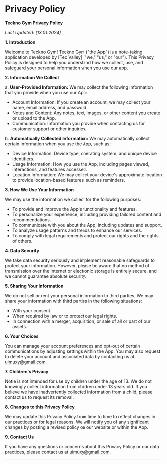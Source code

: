 # Privacy Policy


**Teckno Gym Privacy Policy**

*Last Updated: [13.01.2024]*

**1. Introduction**

Welcome to Teckno Gym! Teckno Gym ("the App") is a note-taking application developed by [Tec Valley] ("we," "us," or "our"). This Privacy Policy is designed to help you understand how we collect, use, and safeguard your personal information when you use our app.

**2. Information We Collect**

a. **User-Provided Information:** We may collect the following information that you provide when you use our App:
   - Account Information: If you create an account, we may collect your name, email address, and password.
   - Notes and Content: Any notes, text, images, or other content you create or upload to the App.
   - Communication: Information you provide when contacting us for customer support or other inquiries.

b. **Automatically Collected Information:** We may automatically collect certain information when you use the App, such as:
   - Device Information: Device type, operating system, and unique device identifiers.
   - Usage Information: How you use the App, including pages viewed, interactions, and features accessed.
   - Location Information: We may collect your device's approximate location to provide location-based features, such as reminders.

**3. How We Use Your Information**

We may use the information we collect for the following purposes:
   - To provide and improve the App's functionality and features.
   - To personalize your experience, including providing tailored content and recommendations.
   - To communicate with you about the App, including updates and support.
   - To analyze usage patterns and trends to enhance our services.
   - To comply with legal requirements and protect our rights and the rights of others.

**4. Data Security**

We take data security seriously and implement reasonable safeguards to protect your information. However, please be aware that no method of transmission over the internet or electronic storage is entirely secure, and we cannot guarantee absolute security.

**5. Sharing Your Information**

We do not sell or rent your personal information to third parties. We may share your information with third parties in the following situations:
   - With your consent.
   - When required by law or to protect our legal rights.
   - In connection with a merger, acquisition, or sale of all or part of our assets.

**6. Your Choices**

You can manage your account preferences and opt-out of certain communications by adjusting settings within the App. You may also request to delete your account and associated data by contacting us at [uimuxy@gmail.com](mailto:uimuxy@gmail.com).

**7. Children's Privacy**

Notie is not intended for use by children under the age of 13. We do not knowingly collect information from children under 13 years old. If you believe we have inadvertently collected information from a child, please contact us to request its removal.

**8. Changes to this Privacy Policy**

We may update this Privacy Policy from time to time to reflect changes in our practices or for legal reasons. We will notify you of any significant changes by posting a revised policy on our website or within the App.

**9. Contact Us**

If you have any questions or concerns about this Privacy Policy or our data practices, please contact us at [uimuxy@gmail.com](mailto:uimuxy@gmail.com).

---
